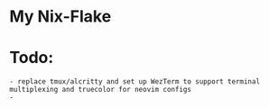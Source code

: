 # My Nix-Flake

# Todo: 
    - replace tmux/alcritty and set up WezTerm to support terminal multiplexing and truecolor for neovim configs 
    - 